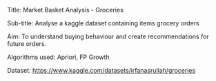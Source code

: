 Title: Market Basket Analysis - Groceries

Sub-title: Analyse a kaggle dataset containing items grocery orders

Aim: To understand buying behaviour and create recommendations for future orders.

Algorithms used: Apriori, FP Growth

Dataset: https://www.kaggle.com/datasets/irfanasrullah/groceries
